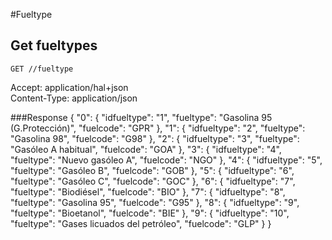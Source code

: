 #Fueltype

## Get fueltypes

`GET //fueltype`

Accept: application/hal+json  
Content-Type: application/json  

###Response 
	{
	    "0": {
	        "idfueltype": "1",
	        "fueltype": "Gasolina 95 (G.Protección)",
	        "fuelcode": "GPR"
	    },
	    "1": {
	        "idfueltype": "2",
	        "fueltype": "Gasolina 98",
	        "fuelcode": "G98"
	    },
	    "2": {
	        "idfueltype": "3",
	        "fueltype": "Gasóleo A habitual",
	        "fuelcode": "GOA"
	    },
	    "3": {
	        "idfueltype": "4",
	        "fueltype": "Nuevo gasóleo A",
	        "fuelcode": "NGO"
	    },
	    "4": {
	        "idfueltype": "5",
	        "fueltype": "Gasóleo B",
	        "fuelcode": "GOB"
	    },
	    "5": {
	        "idfueltype": "6",
	        "fueltype": "Gasóleo C",
	        "fuelcode": "GOC"
	    },
	    "6": {
	        "idfueltype": "7",
	        "fueltype": "Biodiésel",
	        "fuelcode": "BIO"
	    },
	    "7": {
	        "idfueltype": "8",
	        "fueltype": "Gasolina 95",
	        "fuelcode": "G95"
	    },
	    "8": {
	        "idfueltype": "9",
	        "fueltype": "Bioetanol",
	        "fuelcode": "BIE"
	    },
	    "9": {
	        "idfueltype": "10",
	        "fueltype": "Gases licuados del petróleo",
	        "fuelcode": "GLP"
	    }
	}
	
	
